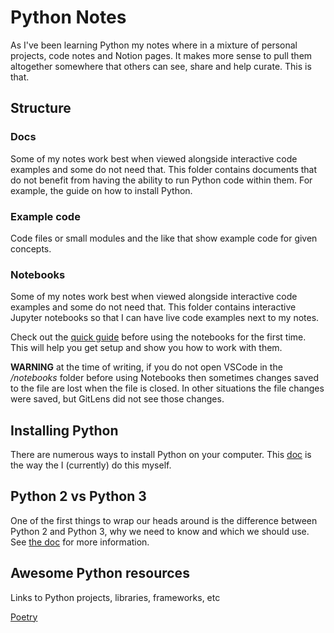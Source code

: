 # Python Notes

As I've been learning Python my notes where in a mixture of personal projects, code notes and Notion pages. It makes more sense to pull them altogether somewhere that others can see, share and help curate. This is that.

## Structure

### Docs

Some of my notes work best when viewed alongside interactive code examples and some do not need that. This folder contains documents that do not benefit from having the ability to run Python code within them. For example, the guide on how to install Python.

### Example code

Code files or small modules and the like that show example code for given concepts.

### Notebooks

Some of my notes work best when viewed alongside interactive code examples and some do not need that. This folder contains interactive Jupyter notebooks so that I can have live code examples next to my notes.

Check out the [quick guide](docs/using-jupyter-notebooks.md) before using the notebooks for the first time. This will help you get setup and show you how to work with them.

**WARNING** at the time of writing, if you do not open VSCode in the _/notebooks_ folder before using Notebooks then sometimes changes saved to the file are lost when the file is closed. In other situations the file changes were saved, but GitLens did not see those changes.

## Installing Python

There are numerous ways to install Python on your computer. This [doc](docs/installing-python.md) is the way the I (currently) do this myself.

## Python 2 vs Python 3

One of the first things to wrap our heads around is the difference between Python 2 and Python 3, why we need to know and which we should use. See [the doc](docs/python-major-versions.md) for more information.

## Awesome Python resources

Links to Python projects, libraries, frameworks, etc

[Poetry](https://python-poetry.org)
